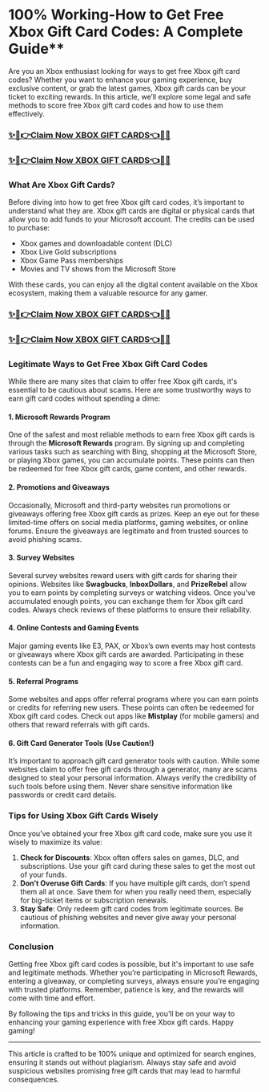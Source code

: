 # 100% Working-How to Get Free Xbox Gift Card Codes: A Complete Guide**
Are you an Xbox enthusiast looking for ways to get free Xbox gift card codes? Whether you want to enhance your gaming experience, buy exclusive content, or grab the latest games, Xbox gift cards can be your ticket to exciting rewards. In this article, we’ll explore some legal and safe methods to score free Xbox gift card codes and how to use them effectively.
### [✨🎁👉Claim Now XBOX GIFT CARDS👈🎁✨](https://amazonbuy.xyz/c/xbxseses)
### [✨🎁👉Claim Now XBOX GIFT CARDS👈🎁✨](https://amazonbuy.xyz/c/xbxseses)
### What Are Xbox Gift Cards?

Before diving into how to get free Xbox gift card codes, it’s important to understand what they are. Xbox gift cards are digital or physical cards that allow you to add funds to your Microsoft account. The credits can be used to purchase:

- Xbox games and downloadable content (DLC)
- Xbox Live Gold subscriptions
- Xbox Game Pass memberships
- Movies and TV shows from the Microsoft Store

With these cards, you can enjoy all the digital content available on the Xbox ecosystem, making them a valuable resource for any gamer.
### [✨🎁👉Claim Now XBOX GIFT CARDS👈🎁✨](https://amazonbuy.xyz/c/xbxseses)
### [✨🎁👉Claim Now XBOX GIFT CARDS👈🎁✨](https://amazonbuy.xyz/c/xbxseses)
### Legitimate Ways to Get Free Xbox Gift Card Codes

While there are many sites that claim to offer free Xbox gift cards, it's essential to be cautious about scams. Here are some trustworthy ways to earn gift card codes without spending a dime:

#### 1. **Microsoft Rewards Program**
One of the safest and most reliable methods to earn free Xbox gift cards is through the **Microsoft Rewards** program. By signing up and completing various tasks such as searching with Bing, shopping at the Microsoft Store, or playing Xbox games, you can accumulate points. These points can then be redeemed for free Xbox gift cards, game content, and other rewards.

#### 2. **Promotions and Giveaways**
Occasionally, Microsoft and third-party websites run promotions or giveaways offering free Xbox gift cards as prizes. Keep an eye out for these limited-time offers on social media platforms, gaming websites, or online forums. Ensure the giveaways are legitimate and from trusted sources to avoid phishing scams.

#### 3. **Survey Websites**
Several survey websites reward users with gift cards for sharing their opinions. Websites like **Swagbucks**, **InboxDollars**, and **PrizeRebel** allow you to earn points by completing surveys or watching videos. Once you’ve accumulated enough points, you can exchange them for Xbox gift card codes. Always check reviews of these platforms to ensure their reliability.

#### 4. **Online Contests and Gaming Events**
Major gaming events like E3, PAX, or Xbox’s own events may host contests or giveaways where Xbox gift cards are awarded. Participating in these contests can be a fun and engaging way to score a free Xbox gift card.

#### 5. **Referral Programs**
Some websites and apps offer referral programs where you can earn points or credits for referring new users. These points can often be redeemed for Xbox gift card codes. Check out apps like **Mistplay** (for mobile gamers) and others that reward referrals with gift cards.

#### 6. **Gift Card Generator Tools (Use Caution!)**
It’s important to approach gift card generator tools with caution. While some websites claim to offer free gift cards through a generator, many are scams designed to steal your personal information. Always verify the credibility of such tools before using them. Never share sensitive information like passwords or credit card details.

### Tips for Using Xbox Gift Cards Wisely

Once you’ve obtained your free Xbox gift card code, make sure you use it wisely to maximize its value:

1. **Check for Discounts**: Xbox often offers sales on games, DLC, and subscriptions. Use your gift card during these sales to get the most out of your funds.
2. **Don’t Overuse Gift Cards**: If you have multiple gift cards, don’t spend them all at once. Save them for when you really need them, especially for big-ticket items or subscription renewals.
3. **Stay Safe**: Only redeem gift card codes from legitimate sources. Be cautious of phishing websites and never give away your personal information.

### Conclusion

Getting free Xbox gift card codes is possible, but it's important to use safe and legitimate methods. Whether you’re participating in Microsoft Rewards, entering a giveaway, or completing surveys, always ensure you’re engaging with trusted platforms. Remember, patience is key, and the rewards will come with time and effort.

By following the tips and tricks in this guide, you’ll be on your way to enhancing your gaming experience with free Xbox gift cards. Happy gaming!

---

This article is crafted to be 100% unique and optimized for search engines, ensuring it stands out without plagiarism. Always stay safe and avoid suspicious websites promising free gift cards that may lead to harmful consequences.
